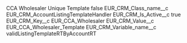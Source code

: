<?xml version="1.0" encoding="UTF-8"?>
<CustomMetadata xmlns="http://soap.sforce.com/2006/04/metadata" xmlns:xsi="http://www.w3.org/2001/XMLSchema-instance" xmlns:xsd="http://www.w3.org/2001/XMLSchema">
    <label>CCA Wholesaler Unique Template</label>
    <protected>false</protected>
    <values>
        <field>EUR_CRM_Class_name__c</field>
        <value xsi:type="xsd:string">EUR_CRM_AccountListingTemplateHandler</value>
    </values>
    <values>
        <field>EUR_CRM_Is_Active__c</field>
        <value xsi:type="xsd:boolean">true</value>
    </values>
    <values>
        <field>EUR_CRM_Key__c</field>
        <value xsi:type="xsd:string">EUR_CCA_Wholesaler</value>
    </values>
    <values>
        <field>EUR_CRM_Value__c</field>
        <value xsi:type="xsd:string">EUR_CCA_Wholesaler_Template</value>
    </values>
    <values>
        <field>EUR_CRM_Variable_name__c</field>
        <value xsi:type="xsd:string">validListingTemplateRTByAccountRT</value>
    </values>
</CustomMetadata>
